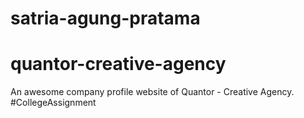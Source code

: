 # satria-agung-pratama

# quantor-creative-agency
An awesome company profile website of Quantor - Creative Agency.
#CollegeAssignment
